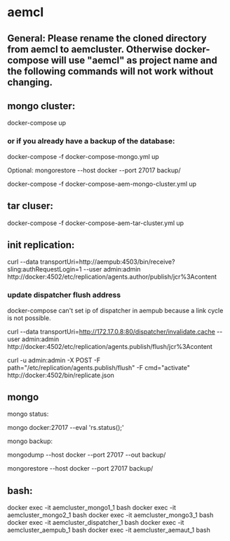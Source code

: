 # aemcl

## General: Please rename the cloned directory from aemcl to aemcluster. Otherwise docker-compose will use "aemcl" as project name and the following commands will not work without changing.

## mongo cluster:

docker-compose up

### or if you already have a backup of the database:

docker-compose -f docker-compose-mongo.yml up

Optional:
mongorestore --host docker --port 27017 backup/

docker-compose -f docker-compose-aem-mongo-cluster.yml up



## tar cluser:

docker-compose -f docker-compose-aem-tar-cluster.yml up


## init replication:

curl --data transportUri=http://aempub:4503/bin/receive?sling:authRequestLogin=1 --user admin:admin http://docker:4502/etc/replication/agents.author/publish/jcr%3Acontent

### update dispatcher flush address

docker-compose can't set ip of dispatcher in aempub because a link cycle is not possible.

curl --data transportUri=http://172.17.0.8:80/dispatcher/invalidate.cache --user admin:admin http://docker:4502/etc/replication/agents.publish/flush/jcr%3Acontent

curl -u admin:admin -X POST -F path="/etc/replication/agents.publish/flush" -F cmd="activate" http://docker:4502/bin/replicate.json


## mongo

mongo status:

  mongo docker:27017 --eval 'rs.status();'

mongo backup:

  mongodump --host docker --port 27017 --out backup/

  mongorestore --host docker --port 27017 backup/

## bash:

docker exec -it aemcluster_mongo1_1 bash
docker exec -it aemcluster_mongo2_1 bash
docker exec -it aemcluster_mongo3_1 bash
docker exec -it aemcluster_dispatcher_1 bash
docker exec -it aemcluster_aempub_1 bash
docker exec -it aemcluster_aemaut_1 bash
